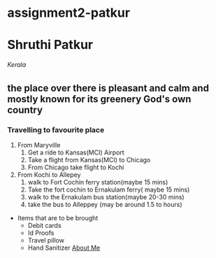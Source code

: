 # assignment2-patkur
# Shruthi Patkur
###### Kerala
the place over there is pleasant and calm and mostly known for its greenery
**God's own country**
---
### Travelling to favourite place
1. From Maryville
   1. Get a ride to Kansas(MCI) Airport
   2. Take a flight from Kansas(MCI) to Chicago
   3. From Chicago take flight to Kochi
2. From Kochi to Allepey
   1. walk to Fort Cochin ferry station(maybe 15 mins)
   2. Take the fort cochin to Ernakulam ferry( maybe 15 mins)
   3. walk to the Ernakulam bus station(maybe 20-30 mins)
   4. take the bus to Alleppey  (may be around 1.5 to hours)
* Items that are to be brought
   * Debit cards
   * Id Proofs
   * Travel pillow
   * Hand Sanitizer
[About Me](AboutMe.md)